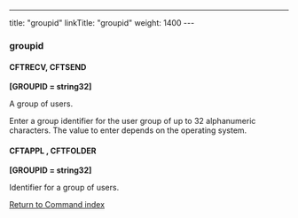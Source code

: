 ---
title: "groupid"
linkTitle: "groupid"
weight: 1400
--- <span id="groupid"></span>

### groupid

<span id="groupid_CFTRECV"></span><span id="groupid_CFTSEND"></span>

#### CFTRECV, CFTSEND

****[GROUPID = string32]****

A group of users.

Enter a group identifier for the user group of up to 32 alphanumeric characters.
The value to enter depends on the operating system.

#### CFTAPPL , CFTFOLDER

****[GROUPID = string32]****

Identifier for a group of users.

[Return to Command index](../../)

